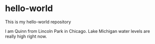 # hello-world
This is my hello-world repository

I am Quinn from Lincoln Park in Chicago. Lake Michigan water levels are really high right now. 
